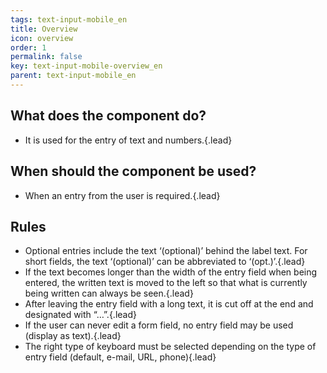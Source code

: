 ```yaml
---
tags: text-input-mobile_en
title: Overview
icon: overview
order: 1
permalink: false  
key: text-input-mobile-overview_en
parent: text-input-mobile_en
---
```


## What does the component do?
*   It is used for the entry of text and numbers.{.lead}

## When should the component be used?
*   When an entry from the user is required.{.lead}

## Rules
*   Optional entries include the text ‘(optional)’ behind the label text. For short fields, the text ‘(optional)’ can be abbreviated to ‘(opt.)’.{.lead}
*   If the text becomes longer than the width of the entry field when being entered, the written text is moved to the left so that what is currently being written can always be seen.{.lead}
*   After leaving the entry field with a long text, it is cut off at the end and designated with “…”.{.lead}
*   If the user can never edit a form field, no entry field may be used (display as text).{.lead}
*   The right type of keyboard must be selected depending on the type of entry field (default, e-mail, URL, phone){.lead}
